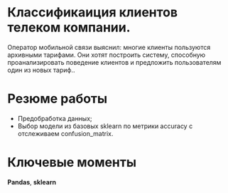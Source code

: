 # Классификаиция клиентов телеком компании.
Оператор мобильной связи выяснил: многие клиенты пользуются архивными тарифами. Они хотят построить систему, способную проанализировать поведение клиентов и предложить пользователям один из новых тариф..

# Резюме работы
- Предобработка данных;
- Выбор модели из базовых sklearn по метрики accuracy с отслеживаем confusion_matrix. 

# Ключевые моменты
__Pandas__, __sklearn__